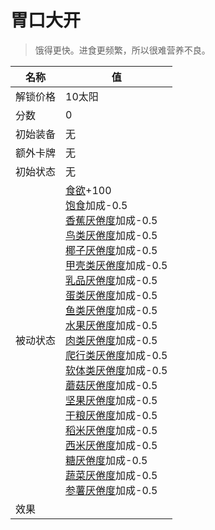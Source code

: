# 胃口大开  
> 饿得更快。进食更频繁，所以很难营养不良。  
  
名称  |  值  
----  |  ----  
解锁价格  |  10太阳  
分数  |  0  
初始装备  |  无  
额外卡牌  |  无  
初始状态  |  无  
被动状态  |  [食欲](Appetite.md)+100<br>[饱食](Satiation.md)加成-0.5<br>[香蕉<nobr>厌倦度</nobr>](SaturationBananas.md)加成-0.5<br>[鸟类<nobr>厌倦度</nobr>](SaturationBird.md)加成-0.5<br>[椰子<nobr>厌倦度</nobr>](SaturationCoconuts.md)加成-0.5<br>[甲壳类<nobr>厌倦度</nobr>](SaturationCrustaceans.md)加成-0.5<br>[乳品<nobr>厌倦度</nobr>](SaturationDairy.md)加成-0.5<br>[蛋类<nobr>厌倦度</nobr>](SaturationEggs.md)加成-0.5<br>[鱼类<nobr>厌倦度</nobr>](SaturationFish.md)加成-0.5<br>[水果<nobr>厌倦度</nobr>](SaturationFruits.md)加成-0.5<br>[肉类<nobr>厌倦度</nobr>](SaturationMeat.md)加成-0.5<br>[爬行类厌倦度](SaturationReptile.md)加成-0.5<br>[软体类<nobr>厌倦度</nobr>](SaturationMollusks.md)加成-0.5<br>[蘑菇<nobr>厌倦度</nobr>](SaturationMushrooms.md)加成-0.5<br>[坚果<nobr>厌倦度</nobr>](SaturationNuts.md)加成-0.5<br>[干粮<nobr>厌倦度</nobr>](SaturationRations.md)加成-0.5<br>[稻米<nobr>厌倦度</nobr>](SaturationRice.md)加成-0.5<br>[西米<nobr>厌倦度</nobr>](SaturationSago.md)加成-0.5<br>[糖<nobr>厌倦度</nobr>](SaturationSugar.md)加成-0.5<br>[蔬菜<nobr>厌倦度</nobr>](SaturationVegetables.md)加成-0.5<br>[参薯<nobr>厌倦度</nobr>](SaturationYam.md)加成-0.5  
效果  |    


<script>document.title="胃口大开 - 卡牌生存百科 Card Survival Wiki";</script>